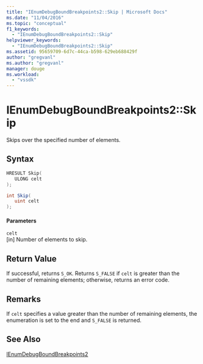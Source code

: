 ```yaml
---
title: "IEnumDebugBoundBreakpoints2::Skip | Microsoft Docs"
ms.date: "11/04/2016"
ms.topic: "conceptual"
f1_keywords: 
  - "IEnumDebugBoundBreakpoints2::Skip"
helpviewer_keywords: 
  - "IEnumDebugBoundBreakpoints2::Skip"
ms.assetid: 95659709-6d7c-44ca-b598-629eb688429f
author: "gregvanl"
ms.author: "gregvanl"
manager: douge
ms.workload: 
  - "vssdk"
---
```

# IEnumDebugBoundBreakpoints2::Skip
Skips over the specified number of elements.  
  
## Syntax  
  
```cpp  
HRESULT Skip(  
   ULONG celt  
);  
```  
  
```csharp  
int Skip(  
   uint celt  
);  
```  
  
#### Parameters  
 `celt`  
 [in] Number of elements to skip.  
  
## Return Value  
 If successful, returns `S_OK`. Returns `S_FALSE` if `celt` is greater than the number of remaining elements; otherwise, returns an error code.  
  
## Remarks  
 If `celt` specifies a value greater than the number of remaining elements, the enumeration is set to the end and `S_FALSE` is returned.  
  
## See Also  
 [IEnumDebugBoundBreakpoints2](../../../extensibility/debugger/reference/ienumdebugboundbreakpoints2.md)